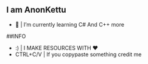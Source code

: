 ## I am AnonKettu
- 🌱 | I’m currently learning C# And C++ more

##INFO
- :) | I MAKE RESOURCES WITH ❤
- CTRL+C/V | If you copypaste something credit me
